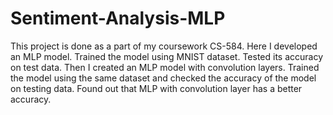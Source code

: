# Sentiment-Analysis-MLP
This project is done as a part of my coursework CS-584. 
Here I developed an MLP model. Trained the model using MNIST dataset. Tested its accuracy on test data. 
Then I created an MLP model with convolution layers. Trained the model using the same dataset and checked the accuracy of the model on testing data.
Found out that MLP with convolution layer has a better accuracy.
